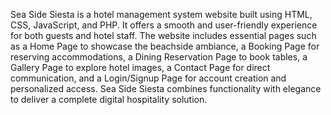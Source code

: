 Sea Side Siesta is a hotel management system website built using HTML, CSS, JavaScript, and PHP. It offers a smooth and user-friendly experience for both guests and hotel staff. The website includes essential pages such as a Home Page to showcase the beachside ambiance, a Booking Page for reserving accommodations, a Dining Reservation Page to book tables, a Gallery Page to explore hotel images, a Contact Page for direct communication, and a Login/Signup Page for account creation and personalized access. Sea Side Siesta combines functionality with elegance to deliver a complete digital hospitality solution.

